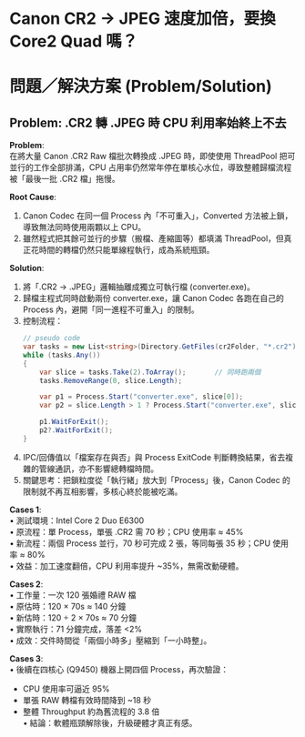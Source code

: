 # Canon CR2 → JPEG 速度加倍，要換 Core2 Quad 嗎？

# 問題／解決方案 (Problem/Solution)

## Problem: .CR2 轉 .JPEG 時 CPU 利用率始終上不去  

**Problem**:  
在將大量 Canon .CR2 Raw 檔批次轉換成 .JPEG 時，即使使用 ThreadPool 把可並行的工作全部排滿，CPU 占用率仍然常年停在單核心水位，導致整體歸檔流程被「最後一批 .CR2 檔」拖慢。  

**Root Cause**:  
1. Canon Codec 在同一個 Process 內「不可重入」，Converted 方法被上鎖，導致無法同時使用兩顆以上 CPU。  
2. 雖然程式把其餘可並行的步驟（搬檔、產縮圖等）都填滿 ThreadPool，但真正花時間的轉檔仍然只能單線程執行，成為系統瓶頸。  

**Solution**:  
1. 將「.CR2 → .JPEG」邏輯抽離成獨立可執行檔 (converter.exe)。  
2. 歸檔主程式同時啟動兩份 converter.exe，讓 Canon Codec 各跑在自己的 Process 內，避開「同一進程不可重入」的限制。  
3. 控制流程：  
   ```csharp
   // pseudo code
   var tasks = new List<string>(Directory.GetFiles(cr2Folder, "*.cr2"));
   while (tasks.Any())
   {
       var slice = tasks.Take(2).ToArray();       // 同時跑兩個
       tasks.RemoveRange(0, slice.Length);

       var p1 = Process.Start("converter.exe", slice[0]);
       var p2 = slice.Length > 1 ? Process.Start("converter.exe", slice[1]) : null;

       p1.WaitForExit();
       p2?.WaitForExit();
   }
   ```  
4. IPC/回傳值以「檔案存在與否」與 Process ExitCode 判斷轉換結果，省去複雜的管線通訊，亦不影響總轉檔時間。  
5. 關鍵思考：把鎖粒度從「執行緒」放大到「Process」後，Canon Codec 的限制就不再互相影響，多核心終於能被吃滿。  

**Cases 1**:  
• 測試環境：Intel Core 2 Duo E6300  
• 原流程：單 Process，單張 .CR2 需 70 秒；CPU 使用率 ≈ 45%  
• 新流程：兩個 Process 並行，70 秒可完成 2 張，等同每張 35 秒；CPU 使用率 ≈ 80%  
• 效益：加工速度翻倍，CPU 利用率提升 ~35%，無需改動硬體。

**Cases 2**:  
• 工作量：一次 120 張婚禮 RAW 檔  
• 原估時：120 × 70s ≈ 140 分鐘  
• 新估時：120 ÷ 2 × 70s ≈ 70 分鐘  
• 實際執行：71 分鐘完成，落差 <2%  
• 成效：交件時間從「兩個小時多」壓縮到「一小時整」。  

**Cases 3**:  
• 後續在四核心 (Q9450) 機器上開四個 Process，再次驗證：  
  - CPU 使用率可逼近 95%  
  - 單張 RAW 轉檔有效時間降到 ~18 秒  
  - 整體 Throughput 約為舊流程的 3.8 倍  
• 結論：軟體瓶頸解除後，升級硬體才真正有感。